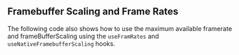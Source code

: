 

## Framebuffer Scaling and Frame Rates

The following code also shows how to use the maximum available framerate and frameBufferScaling using the `useFramRates` and `useNativeFramebufferScaling` hooks.